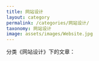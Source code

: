 ```yaml
---
title: 网站设计
layout: category
permalink: /categories/网站设计/
taxonomy: 网站设计
image: assets/images/Website.jpg
---
```


分类《网站设计》下的文章：